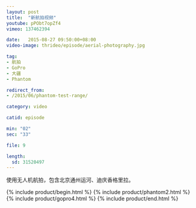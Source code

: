 ```yaml
---
layout: post
title:  "新航拍视频"
youtube: pPObt7opZf4
vimeo: 137462394

date:   2015-08-27 09:50:00+08:00
video-image: thrideo/episode/aerial-photography.jpg

tag: 
- 航拍
- GoPro
- 大疆
- Phantom

redirect_from:
- /2015/06/phantom-test-range/

category: video

catid: episode

min: "02"
sec: "33"

file: 9

length:
  sd: 31520497
---
```


使用无人机航拍，包含北京通州运河、迪庆香格里拉。

{% include product/begin.html %}
{% include product/phantom2.html %}
{% include product/gopro4.html %}
{% include product/end.html %}
